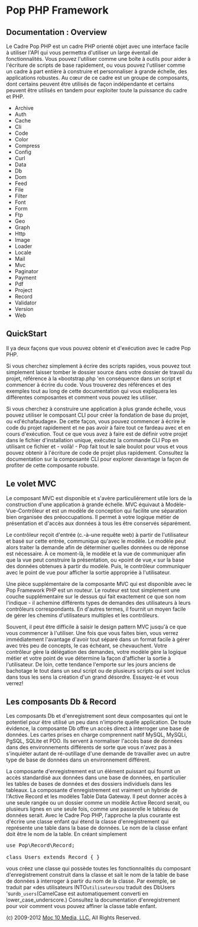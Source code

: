Pop PHP Framework
=================

Documentation : Overview
------------------------

Le Cadre Pop PHP est un cadre PHP orienté objet avec une interface facile à utiliser l'API qui vous permettra d'utiliser un large éventail de fonctionnalités. Vous pouvez l'utiliser comme une boîte à outils pour aider à l'écriture de scripts de base rapidement, ou vous pouvez l'utiliser comme un cadre à part entière à construire et personnaliser à grande échelle, des applications robustes. Au cœur de ce cadre est un groupe de composants, dont certains peuvent être utilisés de façon indépendante et certains peuvent être utilisés en tandem pour exploiter toute la puissance du cadre et PHP.

* Archive
* Auth
* Cache
* Cli
* Code
* Color
* Compress
* Config
* Curl
* Data
* Db
* Dom
* Feed
* File
* Filter
* Font
* Form
* Ftp
* Geo
* Graph
* Http
* Image
* Loader
* Locale
* Mail
* Mvc
* Paginator
* Payment
* Pdf
* Project
* Record
* Validator
* Version
* Web

QuickStart
----------

Il ya deux façons que vous pouvez obtenir et d'exécution avec le cadre Pop PHP.

Si vous cherchez simplement à écrire des scripts rapides, vous pouvez tout simplement laisser tomber le dossier source dans votre dossier de travail du projet, référence à la «bootstrap.php 'en conséquence dans un script et commencer à écrire du code. Vous trouverez des références et des exemples tout au long de cette documentation qui vous expliquera les différentes composantes et comment vous pouvez les utiliser.

Si vous cherchez à construire une application à plus grande échelle, vous pouvez utiliser le composant CLI pour créer la fondation de base du projet, ou «d'échafaudage». De cette façon, vous pouvez commencer à écrire le code du projet rapidement et ne pas avoir à faire tout ce fardeau avec et en cours d'exécution. Tout ce que vous avez à faire est de définir votre projet dans le fichier d'installation unique, exécutez la commande CLI Pop en utilisant ce fichier et - voilà! - Pop fait tout le sale boulot pour vous et vous pouvez obtenir à l'écriture de code de projet plus rapidement. Consultez la documentation sur la composante CLI pour explorer davantage la façon de profiter de cette composante robuste.

Le volet MVC
------------

Le composant MVC est disponible et s'avère particulièrement utile lors de la construction d'une application à grande échelle. MVC équivaut à Modèle-Vue-Contrôleur et est un modèle de conception qui facilite une séparation bien organisée des préoccupations. Il permet à votre logique métier de présentation et d'accès aux données à tous les être conservés séparément.

Le contrôleur reçoit d'entrée (c.-à-une requête web) à partir de l'utilisateur et basé sur cette entrée, communique qu'avec le modèle. Le modèle peut alors traiter la demande afin de déterminer quelles données ou de réponse est nécessaire. À ce moment-là, le modèle et la vue de communiquer afin que la vue peut construire la présentation, ou «point de vue,« sur la base des données obtenues à partir du modèle. Puis, le contrôleur communiquer avec le point de vue pour afficher la sortie appropriée à l'utilisateur.

Une pièce supplémentaire de la composante MVC qui est disponible avec le Pop Framework PHP est un routeur. Le routeur est tout simplement une couche supplémentaire sur le dessus qui fait exactement ce que son nom l'indique - il achemine différents types de demandes des utilisateurs à leurs contrôleurs correspondants. En d'autres termes, il fournit un moyen facile de gérer les chemins d'utilisateurs multiples et les contrôleurs.

Souvent, il peut être difficile à saisir le design pattern MVC jusqu'à ce que vous commencer à l'utiliser. Une fois que vous faites bien, vous verrez immédiatement l'avantage d'avoir tout séparé dans un format facile à gérer avec très peu de concepts, le cas échéant, se chevauchent. Votre contrôleur gère la délégation des demandes, votre modèle gère la logique métier et votre point de vue détermine la façon d'afficher la sortie à l'utilisateur. De loin, cette tendance l'emporte sur les jours anciens de bachotage le tout dans un seul script ou de plusieurs scripts qui sont inclus dans tous les sens la création d'un grand désordre. Essayez-le et vous verrez!

Les composants Db & Record
--------------------------

Les composants Db et d'enregistrement sont deux composantes qui ont le potentiel pour être utilisé un peu dans n'importe quelle application. De toute évidence, la composante Db offre un accès direct à interroger une base de données. Les cartes prises en charge comprennent natif MySQL, MySQLi, PgSQL, SQLite et PDO. Ils servent à normaliser l'accès base de données dans des environnements différents de sorte que vous n'avez pas à s'inquiéter autant de ré-outillage d'une demande de travailler avec un autre type de base de données dans un environnement différent.

La composante d'enregistrement est un élément puissant qui fournit un accès standardisé aux données dans une base de données, en particulier les tables de bases de données et des dossiers individuels dans les tableaux. La composante d'enregistrement est vraiment un hybride de l'Active Record et les modèles Table Data Gateway. Il peut donner accès à une seule rangée ou un dossier comme un modèle Active Record serait, ou plusieurs lignes en une seule fois, comme une passerelle le tableau de données serait. Avec le Cadre Pop PHP, l'approche la plus courante est d'écrire une classe enfant qui étend la classe d'enregistrement qui représente une table dans la base de données. Le nom de la classe enfant doit être le nom de la table. En créant simplement

<pre>
use Pop\Record\Record;

class Users extends Record { }
</pre>

vous créez une classe qui possède toutes les fonctionnalités du composant d'enregistrement construit dans la classe et sait le nom de la table de base de données à interroger à partir du nom de la classe. Par exemple, se traduit par «des utilisateurs INTO` utilisateurs `ou traduit des DbUsers 'sur` db_users `(CamelCase est automatiquement converti en lower_case_underscore.) Consultez la documentation d'enregistrement pour voir comment vous pouvez affiner la classe table enfant.

(c) 2009-2012 [Moc 10 Media, LLC.](http://www.moc10media.com) All Rights Reserved.
